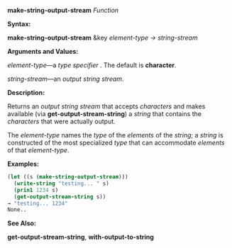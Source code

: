 **make-string-output-stream** *Function* 



**Syntax:** 



**make-string-output-stream** &amp;key *element-type → string-stream* 



**Arguments and Values:** 



*element-type*—a *type specifier* . The default is **character**. 



*string-stream*—an *output string stream*. 







 



 



**Description:** 



Returns an *output string stream* that accepts *characters* and makes available (via **get-output-stream-string**) a *string* that contains the *characters* that were actually output. 



The *element-type* names the *type* of the *elements* of the *string*; a *string* is constructed of the most specialized *type* that can accommodate *elements* of that *element-type*. 



**Examples:**
```lisp
(let ((s (make-string-output-stream))) 
  (write-string "testing... " s) 
  (prin1 1234 s) 
  (get-output-stream-string s)) 
→ "testing... 1234" 
None.. 
```
**See Also:** 



**get-output-stream-string**, **with-output-to-string** 



